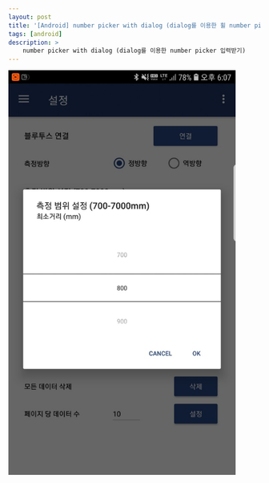 ```yaml
---
layout: post
title: '[Android] number picker with dialog (dialog를 이용한 휠 number picker 입력받기)'
tags: [android]
description: >
    number picker with dialog (dialog를 이용한 number picker 입력받기)
---
```



<img align="middle" src="/images/post/android/2018-09-03-number_picker/number_picker.jpeg" width="90%">

